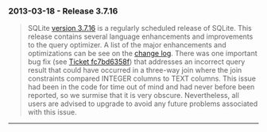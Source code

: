 ### 2013\-03\-18 \- Release 3\.7\.16


> SQLite [version 3\.7\.16](releaselog/3_7_16.html) is a regularly scheduled release of SQLite.
>  This release contains several language enhancements and improvements
>  to the query optimizer. A list of the major enhancements and optimizations
>  can be see on the [change log](releaselog/3_7_16.html).
>  There was one important bug fix
>  (see [Ticket fc7bd6358f](https://www.sqlite.org/src/info/fc7bd6358f))
>  that addresses an incorrect query result that could have occurred in
>  a three\-way join where the join constraints compared INTEGER columns
>  to TEXT columns. This issue had been in the code for time out of mind
>  and had never before been reported, so we surmise that it is very obscure.
>  Nevertheless, all users are advised to upgrade to avoid any future problems
>  associated with this issue.



---

